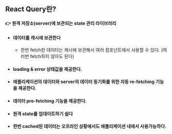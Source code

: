## React Query란?

#### 👉 원격 저장소(server)에 보관되는 state 관리 라이브러리

- #### 데이터를 캐시에 보관한다
  
  - 한번 fetch한 데이터는 캐시에 보관해서 여러 컴포넌트에서 사용할 수 있다. (여러번 fetch하지 않아도 된다)
- #### loading & error 상태값을 제공한다.
- #### 애플리케이션의 데이터와 server의 데이터 동기화를 위한 자동 re-fetching 기능을 제공한다.
- #### 데이터 pre-fetching 기능을 제공한다.
- #### 원격 state를 업데이트하기 쉽다
- #### 한번 cached된 데이터는 오프라인 상황에서도 애플리케이션 내에서 사용가능하다.

